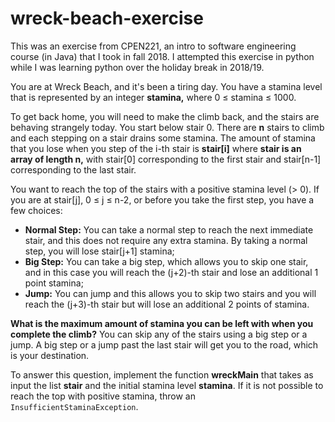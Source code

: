 # wreck-beach-exercise

This was an exercise from CPEN221, an intro to software engineering course (in Java) that I took in fall 2018. I attempted this exercise in python while I was learning python over the holiday break in 2018/19.

You are at Wreck Beach, and it's been a tiring day. You have a stamina level that is represented by an integer **stamina,** where 0 ≤ stamina ≤ 1000.

To get back home, you will need to make the climb back, and the stairs are behaving strangely today. You start below stair 0. There are **n** stairs to climb and each stepping on a stair drains some stamina. The amount of stamina that you lose when you step of the i-th stair is **stair[i]** where **stair is an array of length n,** with stair[0] corresponding to the first stair and stair[n-1] corresponding to the last stair.

You want to reach the top of the stairs with a positive stamina level (> 0). If you are at stair[j], 0 ≤ j ≤ n-2, or before you take the first step, you have a few choices: 

- **Normal Step:** You can take a normal step to reach the next immediate stair, and this does not require any extra stamina. By taking a normal step, you will lose stair[j+1] stamina;
- **Big Step:** You can take a big step, which allows you to skip one stair, and in this case you will reach the (j+2)-th stair and lose an additional 1 point stamina;
- **Jump:** You can jump and this allows you to skip two stairs and you will reach the (j+3)-th stair but will lose an additional 2 points of stamina.

**What is the maximum amount of stamina you can be left with when you complete the climb?** You can skip any of the stairs using a big step or a jump. A big step or a jump past the last stair will get you to the road, which is your destination.

To answer this question, implement the function **wreckMain** that takes as input the list **stair** and the initial stamina level **stamina**. If it is not possible to reach the top with positive stamina, throw an `InsufficientStaminaException`.
